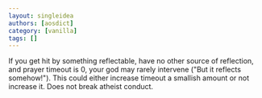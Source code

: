 ```yaml
---
layout: singleidea
authors: [aosdict]
category: [vanilla]
tags: []
---
```

If you get hit by something reflectable, have no other source of reflection, and prayer timeout is 0, your god may rarely intervene ("But it reflects somehow!"). This could either increase timeout a smallish amount or not increase it. Does not break atheist conduct.
